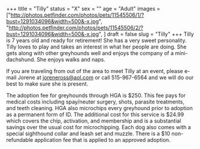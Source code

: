 +++
title = "Tilly"
status = "X"
sex = ""
age = "Adult"
images = ["http://photos.petfinder.com/photos/pets/11545506/1/?bust=1291034096&width=500&-x.jpg",
"http://photos.petfinder.com/photos/pets/11545506/2/?bust=1291034096&width=500&-x.jpg",
]
draft = false
slug = "Tilly"
+++
Tilly is 7 years old and ready for retirement!  She has a very sweet personality.  Tilly loves to play and takes an interest in what her people are doing.  She gets along with other greyhounds well and enjoys the company of a mini-dachshund.  She enjoys walks and naps.   


  If you are traveling from out of the area to meet Tilly at an event, please e-mail Jorene at joreneross@aol.com or call 515-967-6564 and we will do our best to make sure she is present.

The adoption fee for greyhounds through HGA is $250. This fee pays for medical costs including spay/neuter surgery, shots, parasite treatments, and teeth cleaning.  HGA also microchips every greyhound prior to adoption as a permanent form of ID.  The additional cost for this service is $24.99 which covers the chip, activation, and membership and is a substantial savings over the usual cost for microchipping.  Each dog also comes with a special sighthound collar and leash set and muzzle. There is a $10 non-refundable application fee that is applied to an approved adoption.
